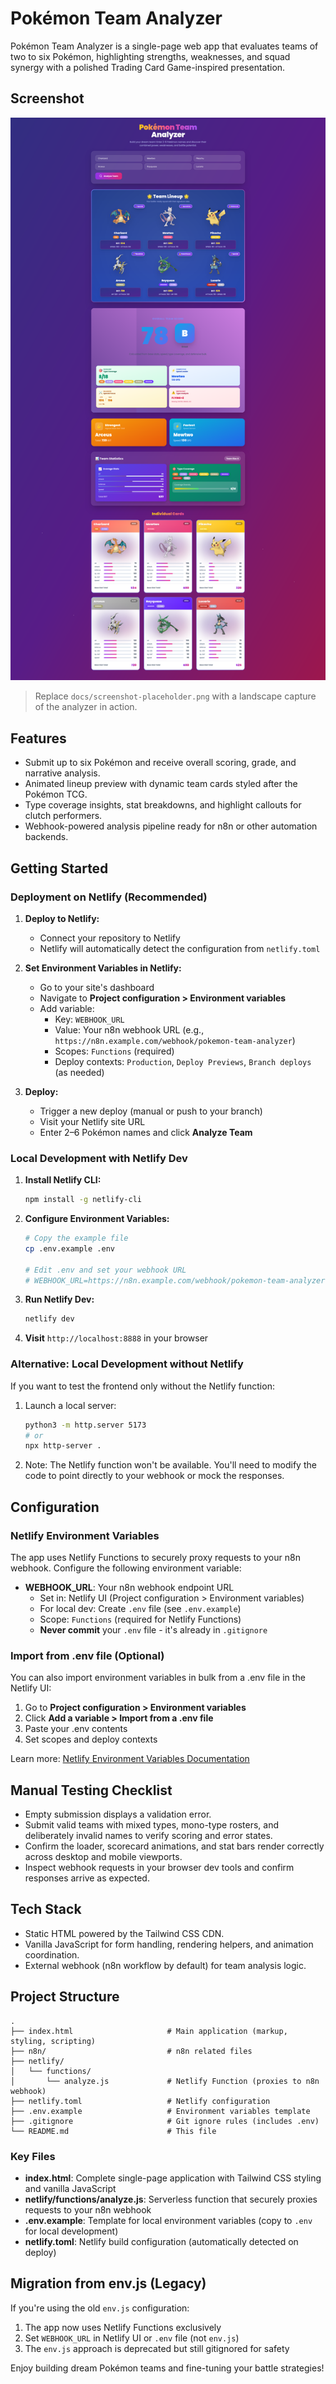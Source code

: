 # Pokémon Team Analyzer

Pokémon Team Analyzer is a single-page web app that evaluates teams of two to six Pokémon, highlighting strengths, weaknesses, and squad synergy with a polished Trading Card Game-inspired presentation.

## Screenshot

![Pokémon Team Analyzer screenshot placeholder](docs/screenshot-placeholder.png)

> Replace `docs/screenshot-placeholder.png` with a landscape capture of the analyzer in action.

## Features

- Submit up to six Pokémon and receive overall scoring, grade, and narrative analysis.
- Animated lineup preview with dynamic team cards styled after the Pokémon TCG.
- Type coverage insights, stat breakdowns, and highlight callouts for clutch performers.
- Webhook-powered analysis pipeline ready for n8n or other automation backends.

## Getting Started

### Deployment on Netlify (Recommended)

1. **Deploy to Netlify:**
   - Connect your repository to Netlify
   - Netlify will automatically detect the configuration from `netlify.toml`

2. **Set Environment Variables in Netlify:**
   - Go to your site's dashboard
   - Navigate to **Project configuration > Environment variables**
   - Add variable:
     - Key: `WEBHOOK_URL`
     - Value: Your n8n webhook URL (e.g., `https://n8n.example.com/webhook/pokemon-team-analyzer`)
     - Scopes: `Functions` (required)
     - Deploy contexts: `Production`, `Deploy Previews`, `Branch deploys` (as needed)

3. **Deploy:**
   - Trigger a new deploy (manual or push to your branch)
   - Visit your Netlify site URL
   - Enter 2–6 Pokémon names and click **Analyze Team**

### Local Development with Netlify Dev

1. **Install Netlify CLI:**
   ```bash
   npm install -g netlify-cli
   ```

2. **Configure Environment Variables:**
   ```bash
   # Copy the example file
   cp .env.example .env

   # Edit .env and set your webhook URL
   # WEBHOOK_URL=https://n8n.example.com/webhook/pokemon-team-analyzer
   ```

3. **Run Netlify Dev:**
   ```bash
   netlify dev
   ```

4. **Visit** `http://localhost:8888` in your browser

### Alternative: Local Development without Netlify

If you want to test the frontend only without the Netlify function:

1. Launch a local server:
   ```bash
   python3 -m http.server 5173
   # or
   npx http-server .
   ```

2. Note: The Netlify function won't be available. You'll need to modify the code to point directly to your webhook or mock the responses.

## Configuration

### Netlify Environment Variables

The app uses Netlify Functions to securely proxy requests to your n8n webhook. Configure the following environment variable:

- **WEBHOOK_URL**: Your n8n webhook endpoint URL
  - Set in: Netlify UI (Project configuration > Environment variables)
  - For local dev: Create `.env` file (see `.env.example`)
  - Scope: `Functions` (required for Netlify Functions)
  - **Never commit** your `.env` file - it's already in `.gitignore`

### Import from .env file (Optional)

You can also import environment variables in bulk from a .env file in the Netlify UI:

1. Go to **Project configuration > Environment variables**
2. Click **Add a variable > Import from a .env file**
3. Paste your .env contents
4. Set scopes and deploy contexts

Learn more: [Netlify Environment Variables Documentation](https://docs.netlify.com/environment-variables/get-started/)

## Manual Testing Checklist

- Empty submission displays a validation error.
- Submit valid teams with mixed types, mono-type rosters, and deliberately invalid names to verify scoring and error states.
- Confirm the loader, scorecard animations, and stat bars render correctly across desktop and mobile viewports.
- Inspect webhook requests in your browser dev tools and confirm responses arrive as expected.

## Tech Stack

- Static HTML powered by the Tailwind CSS CDN.
- Vanilla JavaScript for form handling, rendering helpers, and animation coordination.
- External webhook (n8n workflow by default) for team analysis logic.

## Project Structure

```
.
├── index.html                     # Main application (markup, styling, scripting)
├── n8n/                           # n8n related files
├── netlify/
│   └── functions/
│       └── analyze.js             # Netlify Function (proxies to n8n webhook)
├── netlify.toml                   # Netlify configuration
├── .env.example                   # Environment variables template
├── .gitignore                     # Git ignore rules (includes .env)
└── README.md                      # This file
```

### Key Files

- **index.html**: Complete single-page application with Tailwind CSS styling and vanilla JavaScript
- **netlify/functions/analyze.js**: Serverless function that securely proxies requests to your n8n webhook
- **.env.example**: Template for local environment variables (copy to `.env` for local development)
- **netlify.toml**: Netlify build configuration (automatically detected on deploy)

## Migration from env.js (Legacy)

If you're using the old `env.js` configuration:

1. The app now uses Netlify Functions exclusively
2. Set `WEBHOOK_URL` in Netlify UI or `.env` file (not `env.js`)
3. The `env.js` approach is deprecated but still gitignored for safety

Enjoy building dream Pokémon teams and fine-tuning your battle strategies!
